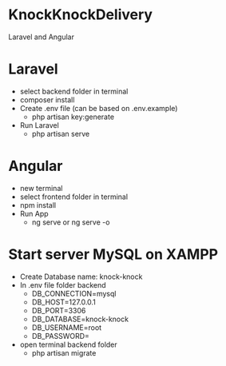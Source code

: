 # KnockKnockDelivery
Laravel and Angular

# Laravel
- select backend folder in terminal
- composer install
- Create .env file (can be based on .env.example)
  - php artisan key:generate
- Run Laravel
  - php artisan serve

# Angular
- new terminal
- select frontend folder in terminal
- npm install
- Run App
  - ng serve or ng serve -o

# Start server MySQL on XAMPP
- Create Database name: knock-knock
- In .env file folder backend
  - DB_CONNECTION=mysql
  - DB_HOST=127.0.0.1
  - DB_PORT=3306
  - DB_DATABASE=knock-knock
  - DB_USERNAME=root
  - DB_PASSWORD=
- open terminal backend folder
  - php artisan migrate
  
